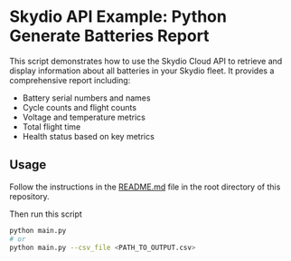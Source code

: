 # Skydio API Example: Python Generate Batteries Report

This script demonstrates how to use the Skydio Cloud API to retrieve and display information
about all batteries in your Skydio fleet. It provides a comprehensive report including:

- Battery serial numbers and names
- Cycle counts and flight counts
- Voltage and temperature metrics
- Total flight time
- Health status based on key metrics

## Usage

Follow the instructions in the [README.md](../../README.md) file in the root directory of this repository.

Then run this script

```bash
python main.py
# or
python main.py --csv_file <PATH_TO_OUTPUT.csv>
```
